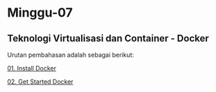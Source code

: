 # Minggu-07

## Teknologi Virtualisasi dan Container - Docker

Urutan pembahasan adalah sebagai berikut:

[01. Install Docker](https://github.com/febbyprasetyo/tekn-cloud-computing/blob/b776cd1bd94da68464b26da4e7b949a0e94cdc44/minggu-07/latihan-install-docker.md)

[02. Get Started Docker](https://github.com/febbyprasetyo/tekn-cloud-computing/blob/b776cd1bd94da68464b26da4e7b949a0e94cdc44/minggu-07/latihan-get-started-docker.md)
